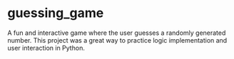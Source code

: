 # guessing_game
 A fun and interactive game where the user guesses a randomly generated number. This project was a great way to practice logic implementation and user interaction in Python.
